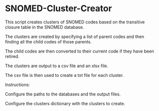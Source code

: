 # SNOMED-Cluster-Creator

This script creates clusters of SNOMED codes based on the transitive closure table in the SNOMED database.

The clusters are created by specifying a list of parent codes and then finding all the child codes of those parents.

The child codes are then converted to their current code if they have been retired.

The clusters are output to a csv file and an xlsx file.

The csv file is then used to create a txt file for each cluster.

Instructions:

Configure the paths to the databases and the output files.

Configure the clusters dictionary with the clusters to create.
